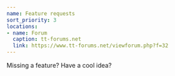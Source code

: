 ```yaml
---
name: Feature requests
sort_priority: 3
locations:
- name: Forum
  caption: tt-forums.net
  link: https://www.tt-forums.net/viewforum.php?f=32
---
```


Missing a feature? Have a cool idea?
